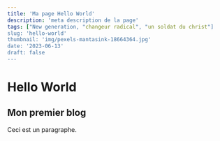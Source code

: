 ```yaml
---
title: 'Ma page Hello World'
description: 'meta description de la page'
tags: ["New generation, "changeur radical", "un soldat du christ"]
slug: 'hello-world'
thumbnail: 'img/pexels-mantasink-18664364.jpg'
date: '2023-06-13'
draft: false
---
```


# Hello World

## Mon premier blog

Ceci est un paragraphe.